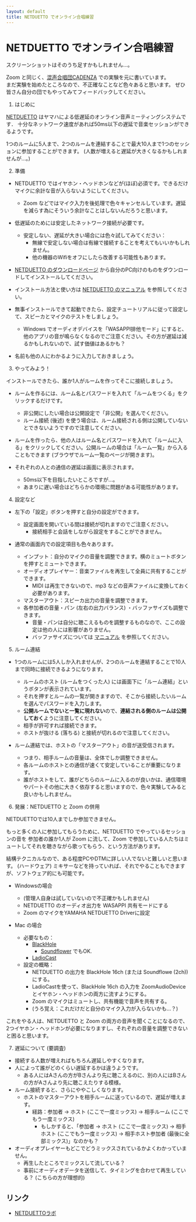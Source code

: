 ```yaml
---
layout: default
title: NETDUETTO でオンライン合唱練習
---
```


# NETDUETTO でオンライン合唱練習

スクリーンショットはそのうち足すかもしれません…。

Zoom と同じく、[混声合唱団CADENZA](http://web.kyoto-inet.or.jp/people/tomo0726/cadenza/) での実験を元に書いています。  
まだ実験を始めたところなので、不正確なことなど色々あると思います。
ぜひ皆さん自分の団でもやってみてフィードバックしてください。

1. はじめに

[NETDUETTO](https://www.netduetto.net/) はヤマハによる低遅延のオンライン音声ミーティングシステムです．
十分なネットワーク速度があれば50ms以下の遅延で音楽セッションができるようです。

1つのルームに5人まで、2つのルームを連結することで最大10人まで1つのセッションに参加することができます。
(人数が増えると遅延が大きくなるかもしれませんが…。)

2. 準備

- NETDUETTO ではイヤホン・ヘッドホンなどが(ほぼ)必須です。できるだけマイクに余計な音が入らないようにしてください。
  - Zoom などではマイク入力を後処理で色々キャンセルしています。遅延を減らす為にそういう余計なことはしないんだろうと思います。

- 低遅延のためには安定したネットワーク接続が必要です。
  - 安定しない、遅延が大きい場合には色々試してみてください：
	- 無線で安定しない場合は有線で接続することを考えてもいいかもしれません。
	- 他の機器のWifiをオフにしたら改善する可能性もあります。

- [NETDUETTO のダウンロードページ](https://www.netduetto.net/download/) から自分のPC向けのものをダウンロードしてインストールしてください。

- インストール方法と使い方は [NETDUETTO のマニュアル](https://www.netduetto.net/manual/) を参照してください。

- 無事インストールできて起動できたら、設定チュートリアルに従って設定して、スピーカとマイクのテストをしましょう。
  - Windows でオーディオデバイスを「WASAPPI排他モード」にすると、他のアプリの音が鳴らなくなるのでご注意ください。その方が遅延は減るかもしれないので、試す価値はあるかも？
  
- 名前も他の人にわかるように入力しておきましょう。

3. やってみよう！

インストールできたら、誰か1人がルームを作ってそこに接続しましょう。

- ルームを作るには、ルーム名とパスワードを入れて「ルームをつくる」をクリックするだけです。
  - 非公開にしたい場合は公開設定で「非公開」を選んでください。
  - ルーム接続 (後述) を使う場合は、ルーム接続される側は公開していないとできないようですので注意してください。
  
- ルームを作ったら、他の人はルーム名とパスワードを入れて「ルームに入る」をクリックしてください。公開ルームの場合は「ルーム一覧」から入ることもできます (ブラウザでルーム一覧のページが開きます)。

- それぞれの人との通信の遅延は画面に表示されます。
  - 50ms以下を目指したいところですが…。
  - あまりに遅い場合はどちらかの環境に問題がある可能性があります。

4. 設定など

- 左下の「設定」ボタンを押すと自分の設定ができます。
  - 設定画面を開いている間は接続が切れますのでご注意ください。
	- 接続相手と会話をしながら設定をすることができません。

- 通常の画面内での設定項目も色々あります。
  - インプット：自分のマイクの音量を調整できます。横のミュートボタンを押すとミュートできます。
  - オーディオプレイヤー：音楽ファイルを再生して全員に共有することができます。
	- MIDI は再生できないので、mp3 などの音声ファイルに変換しておく必要があります。
  - マスターアウト：スピーカ出力の音量を調整できます。
  - 各参加者の音量・パン (左右の出力バランス) ・バッファサイズも調整できます。
	- 音量・パンは自分に聴こえるものを調整するものなので、ここの設定は他の人には影響がありません。
	- バッファサイズについては [マニュアル](https://www.netduetto.net/manual/) を参照してください。

5. ルーム連結

- 1つのルームには5人しか入れませんが、2つのルームを連結することで10人まで同時に接続できるようになります。
  - ルームのホスト (ルームをつくった人) には画面下に「ルーム連結」というボタンが表示されています。
  - それを押すとルームの一覧が開きますので、そこから接続したいルームを選んでパスワードを入力します。
  - **公開ルームでないと一覧に現れない**ので、**連結される側のルームは公開しておく**ように注意してください。
  - 相手が許可すれば接続できます。
  - ホストが抜ける (落ちる) と接続が切れるので注意してください。

- ルーム連結では、ホストの「マスターアウト」の音が送受信されます。
  - つまり、相手ルームの音量は、全体でしか調整できません。
  - 各ルームのホストとの通信が速くて安定していることが重要になります。
  - 誰がホストをして、誰がどちらのルームに入るのが良いかは、通信環境やパートその他に大きく依存すると思いますので、色々実験してみると良いかもしれません。

6. 発展：NETDUETTO と Zoom の併用

NETDUETTOでは10人までしか参加できません。

もっと多くの人に参加してもらうために、NETDUETTO でやっているセッションの音を
参加者の誰か1人が Zoom に流して、Zoom で参加している人たちはミュートしてそれを聴きながら歌ってもらう、という方法があります。

結構テクニカルなので、ある程度PCやDTMに詳しい人でないと難しいと思います。
(ハードウェア) ミキサーなどを持っていれば、それでやることもできますが、ソフトウェア的にも可能です。

- Windowsの場合
  - (管理人自身は試していないので不正確かもしれません)
  - NETDUETTO のオーディオ出力を WASAPPI 共有モードにする
  - Zoom のマイクをYAMAHA NETDUETTO Driverに設定

- Mac の場合
  - 必要なもの：
	- [BlackHole](https://github.com/ExistentialAudio/BlackHole) 
	  - [Soundflower](https://github.com/mattingalls/Soundflower/releases) でもOK.
	- [LadioCast](https://apps.apple.com/jp/app/ladiocast/id411213048?mt=12)
  - 設定の概略：
	- NETDUETTO の出力を BlackHole 16ch (または Soundflowe (2ch)) にする。
	- LadioCastを使って、BlackHole 16ch の入力を ZoomAudioDevice とイヤホン・ヘッドホンの両方に流すようにする。
	- Zoom のマイクはミュートし、共有機能で音声を共有する。
	- (うろ覚え：これだけだと自分のマイク入力が入らないかも…？)
	
これをやる人は、NETDUETTO と Zoom の両方の音声を聞くことになるので、
2つイヤホン・ヘッドホンが必要になりますし、それぞれの音量を調整できないと困ると思います。

7. 遅延について (要調査)

- 接続する人数が増えればもちろん遅延しやすくなります。
- 人によって誰がどのくらい遅延するかは違うようです。
  - ある人にはAさんの方がBさんより先に聴こえるのに、別の人にはBさんの方がAさんより先に聴こえたりする模様。
- ルーム接続すると、さらにややこしくなります。
  - ホストのマスターアウトを相手ルームに送っているので、遅延が増えます。
	- 経路：参加者 → ホスト (ここで一度ミックス) → 相手ルーム (ここでもう一度ミックス)
	  - もしかすると、「参加者 → ホスト (ここで一度ミックス) → 相手ホスト (ここでもう一度ミックス) → 相手ホスト参加者 (最後に全部ミックス)」なのかも？
- オーディオプレイヤーもどこでどうミックスされているかよくわかっていません。
  - 再生したところでミックスして流している？
  - 事前にオーディオデータを送信して、タイミングを合わせて再生している？ (こちらの方が理想的)

## リンク

- [NETDUETTOラボ](https://www.netduetto.net/)
